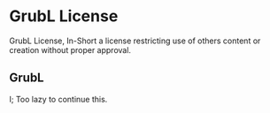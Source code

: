 # GrubL License

GrubL License, In-Short a license restricting use of others content or creation without proper approval.


## GrubL

I; Too lazy to continue this.
